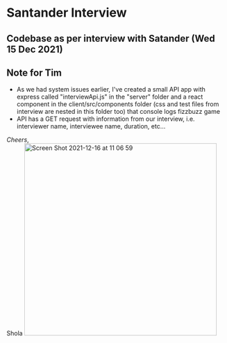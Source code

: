 # Santander Interview

## Codebase as per interview with Satander (Wed 15 Dec 2021)

## Note for Tim
- As we had system issues earlier, I've created a small API app with express called "interviewApi.js" in the "server" folder and a react component in the client/src/components folder (css and test files from interview are nested in this folder too) that console logs fizzbuzz game
- API has a GET request with information from our interview, i.e. interviewer name, interviewee name, duration, etc...

*Cheers*,<br />
Shola
<img width="443" alt="Screen Shot 2021-12-16 at 11 06 59" src="https://user-images.githubusercontent.com/81420135/146361172-62a91ab9-4a29-464f-ba59-f072eeb3e7ce.png">
